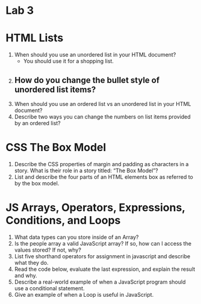 # Lab 3

# HTML Lists 

1. When should you use an unordered list in your HTML document?
     - You should use it for a shopping list.
3. How do you change the bullet style of unordered list items?
     - 
5. When should you use an ordered list vs an unordered list in your HTML document?
6. Describe two ways you can change the numbers on list items provided by an ordered list?


# CSS The Box Model 

1. Describe the CSS properties of margin and padding as characters in a story. What is their role in a story titled: “The Box Model”?
2. List and describe the four parts of an HTML elements box as referred to by the box model.


# JS Arrays, Operators, Expressions, Conditions, and Loops

1. What data types can you store inside of an Array?
2. Is the people array a valid JavaScript array? If so, how can I access the values stored? If not, why?
3. List five shorthand operators for assignment in javascript and describe what they do.
4. Read the code below, evaluate the last expression, and explain the result and why.
5. Describe a real-world example of when a JavaScript program should use a conditional statement.
6. Give an example of when a Loop is useful in JavaScript.
   
